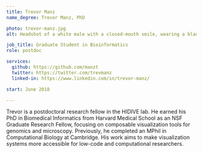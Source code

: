 ```yaml
---
title: Trevor Manz
name_degree: Trevor Manz, PhD

photo: trevor-manz.jpg
alt: Headshot of a white male with a closed-mouth smile, wearing a black baseball cap and circular wire frame glasses. His brown hair is visible under the cap and the background is blurred.

job_title: Graduate Student in Bioinformatics
role: postdoc

services:
  github: https://github.com/manzt
  twitter: https://twitter.com/trevmanz
  linked-in: https://www.linkedin.com/in/trevor-manz/

start: June 2018

---
```


Trevor is a postdoctoral research fellow in the HIDIVE lab. He earned his PhD
in Biomedical Informatics from Harvard Medical School as an NSF Graduate
Research Fellow, focusing on composable visualization tools for genomics and
microscopy. Previously, he completed an MPhil in Computational Biology at
Cambridge. His work aims to make visualization systems more accessible for
low-code and computational researchers.
